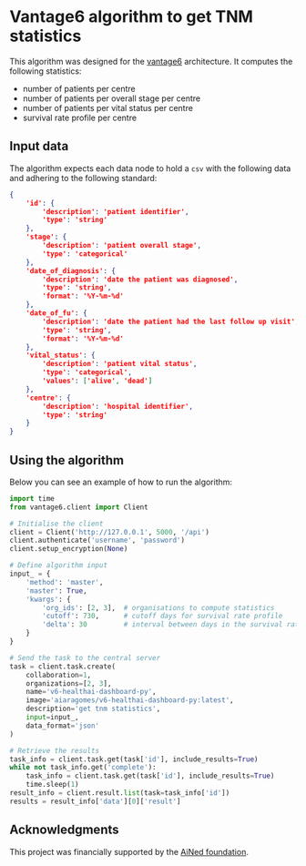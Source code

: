 # Vantage6 algorithm to get TNM statistics

This algorithm was designed for the [vantage6](https://vantage6.ai/) 
architecture. It computes the following statistics:

- number of patients per centre
- number of patients per overall stage per centre
- number of patients per vital status per centre
- survival rate profile per centre

## Input data

The algorithm expects each data node to hold a `csv` with the following data 
and adhering to the following standard:

``` json
{
    'id': {
        'description': 'patient identifier',
        'type': 'string'
    },
    'stage': {
        'description': 'patient overall stage',
        'type': 'categorical'
    }, 
    'date_of_diagnosis': {
        'description': 'date the patient was diagnosed',
        'type': 'string',
        'format': '%Y-%m-%d'
    },
    'date_of_fu': {
        'description': 'date the patient had the last follow up visit',
        'type': 'string',
        'format': '%Y-%m-%d'
    },
    'vital_status': {
        'description': 'patient vital status',
        'type': 'categorical',
        'values': ['alive', 'dead']
    },
    'centre': {
        'description': 'hospital identifier',
        'type': 'string'
    } 
}
```

## Using the algorithm

Below you can see an example of how to run the algorithm:

``` python
import time
from vantage6.client import Client

# Initialise the client
client = Client('http://127.0.0.1', 5000, '/api')
client.authenticate('username', 'password')
client.setup_encryption(None)

# Define algorithm input
input_ = {
    'method': 'master',
    'master': True,
    'kwargs': {
        'org_ids': [2, 3],  # organisations to compute statistics
        'cutoff': 730,      # cutoff days for survival rate profile
        'delta': 30         # interval between days in the survival rate profile
    }
}

# Send the task to the central server
task = client.task.create(
    collaboration=1,
    organizations=[2, 3],
    name='v6-healthai-dashboard-py',
    image='aiaragomes/v6-healthai-dashboard-py:latest',
    description='get tnm statistics',
    input=input_,
    data_format='json'
)

# Retrieve the results
task_info = client.task.get(task['id'], include_results=True)
while not task_info.get('complete'):
    task_info = client.task.get(task['id'], include_results=True)
    time.sleep(1)
result_info = client.result.list(task=task_info['id'])
results = result_info['data'][0]['result']
```

## Acknowledgments

This project was financially supported by the
[AiNed foundation](https://ained.nl/over-ained/).
